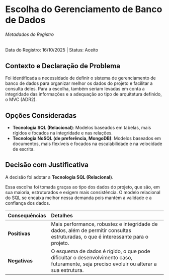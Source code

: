 # Escolha do Gerenciamento de Banco de Dados

###### Metadados do Registro
Data do Registro: 16/10/2025 | Status: Aceito

## Contexto e Declaração de Problema
Foi identificada a necessidade de definir o sistema de gerenciamento de banco de dados para organizar melhor os dados do projeto e facilitar a consulta deles. Para a escolha, também seriam levadas em conta a integridade das informações e a adequação ao tipo de arquitetura definido, o MVC (ADR2).

## Opções Consideradas
* **Tecnologia SQL (Relacional)**: Modelos baseados em tabelas, mais rígidos e focados na integridade e nas relações.
* **Tecnologia NoSQL (de preferência, MongoDB)**: Modelos baseados em documentos, mais flexíveis e focados na escalabilidade e na velocidade de escrita.

## Decisão com Justificativa
A decisão foi adotar a **Tecnologia SQL (Relacional)**.

Essa escolha foi tomada graças ao tipo dos dados do projeto, que são, em sua maioria, estruturados e exigem mais consistência. O modelo relacional do SQL se encaixa melhor nessa demanda pois mantém a validade e a confiança dos dados.

| Consequências | Detalhes |
| :--- | :--- |
| **Positivas** | Mais performance, robustez e integridade de dados, além de permitir consultas estruturadas, o que é interessante para o projeto. |
| **Negativas** | O esquema de dados é rígido, o que pode dificultar o desenvolvimento caso, futuramente, seja preciso evoluir ou alterar a sua estrutura. |
